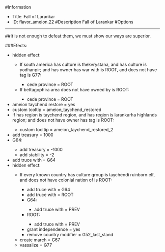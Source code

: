 #Information
 - Title: Fall of Larankar
 - ID: flavor_ameion.22
#Description
Fall of Larankar
#Options

___
##It is not enough to defeat them, we must show our ways are superior.

###Efects:<ul><li>hidden effect:</li><ul><li>If south america has culture is thekvrystana, and has culture is yodhanpir; and  has owner has war with is ROOT, and does not have tag is G77:</li><ul><li>cede province = ROOT</li></ul><li>If bettagophira area does not have owned by is ROOT:</li><ul><li>cede province = ROOT</li></ul></ul><li>ameion taychend restore = yes</li><li>custom tooltip = ameion_taychend_restored</li><li>If has region is taychend region, and has region is larankarha highlands region; and does not have owner has tag is ROOT:</li><ul><li>custom tooltip = ameion_taychend_restored_2</li></ul><li>add treasury = 1000</li><li>G64:</li><ul><li>add treasury = -1000</li><li>add stability = -2</li></ul><li>add truce with = G64</li><li>hidden effect:</li><ul><li>If every known country has culture group is taychendi ruinborn elf, and does not have colonial nation of is ROOT:</li><ul><li>add truce with = G64</li><li>add truce with = ROOT</li><li>G64:</li><ul><li>add truce with = PREV</li></ul><li>ROOT:</li><ul><li>add truce with = PREV</li></ul><li>grant independence = yes</li><li>remove country modifier = G52_last_stand</li></ul><li>create march = G67</li><li>vassalize = G77</li></ul></ul>
